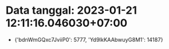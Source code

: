 # Data tanggal: 2023-01-21 12:11:16.046030+07:00

* {'bdnWmGQxc7JviiP0': 5777, 'Yd9lkKAAbwuyG8M1': 14187}
